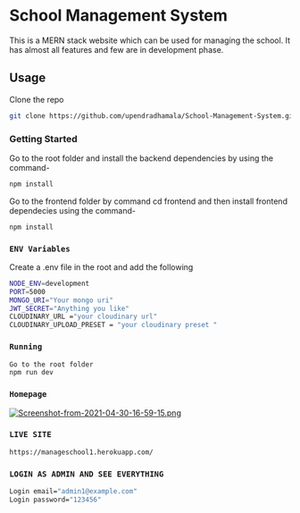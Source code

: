 # School Management System

This is a MERN stack website which can be used for managing the school. It has almost all features and few are in development phase.

## Usage

Clone the repo

```bash
git clone https://github.com/upendradhamala/School-Management-System.git
```

### Getting Started

Go to the root folder and install the backend dependencies by using the command-

```bash
npm install
```

Go to the frontend folder by command cd frontend and then install frontend dependecies using the command-

```bash
npm install
```

### `ENV Variables`

Create a .env file in the root and add the following

```bash
NODE_ENV=development
PORT=5000
MONGO_URI="Your mongo uri"
JWT_SECRET="Anything you like"
CLOUDINARY_URL ="your cloudinary url"
CLOUDINARY_UPLOAD_PRESET = "your cloudinary preset "
```

### `Running`

```bash
Go to the root folder
npm run dev

```

### `Homepage`

[![Screenshot-from-2021-04-30-16-59-15.png](https://i.postimg.cc/jjHs8psH/Screenshot-from-2021-04-30-16-59-15.png)](https://postimg.cc/67QJq14q)

### `LIVE SITE`

```bash
https://manageschool1.herokuapp.com/

```

### `LOGIN AS ADMIN AND SEE EVERYTHING`

```bash
Login email="admin1@example.com"
Login password="123456"
```
